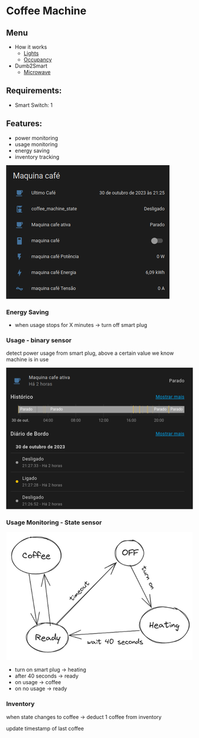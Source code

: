 # Coffee Machine

## Menu

- How it works
  - [Lights](../lights.md)
  - [Occupancy](../occupancy.md)
- Dumb2Smart
  - [Microwave](./microwave.md)

## Requirements:
- Smart Switch: 1

## Features:
- power monitoring
- usage monitoring
- energy saving
- inventory tracking

![img_1.png](img_1.png)

### Energy Saving

- when usage stops for X minutes -> turn off smart plug

### Usage - binary sensor

detect power usage from smart plug, above a certain value we know machine is in use

![img_2.png](img_2.png)


### Usage Monitoring - State sensor

![img.png](img.png)

- turn on smart plug -> heating
- after 40 seconds -> ready
- on usage -> coffee
- on no usage -> ready

### Inventory

when state changes to coffee -> deduct 1 coffee from inventory

update timestamp of last coffee

